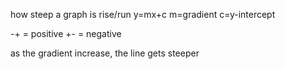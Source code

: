 how steep a graph is
rise/run
y=mx+c
m=gradient
c=y-intercept

-+ =  positive
+- = negative

as the gradient increase, the line gets steeper
